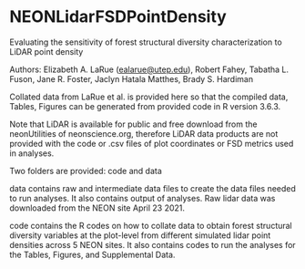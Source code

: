 # NEONLidarFSDPointDensity
Evaluating the sensitivity of forest structural diversity characterization to LiDAR point density 

Authors:
Elizabeth A. LaRue (ealarue@utep.edu), Robert Fahey, Tabatha L. Fuson, Jane R. Foster, Jaclyn Hatala Matthes, Brady S. Hardiman

Collated data from LaRue et al. is provided here so that the compiled data, Tables, Figures can be 
generated from provided code in R version 3.6.3. 

Note that LiDAR is available for public and free download from the neonUtilities of neonscience.org, therefore LiDAR data products are not provided with the code or .csv files of plot coordinates or FSD metrics used in analyses. 


Two folders are provided: code and data

data contains raw and intermediate data files to create the data files needed to run analyses. It also contains output of analyses.
Raw lidar data was downloaded from the NEON site April 23 2021. 

code contains the R codes on how to collate data to obtain forest structural diversity variables at the plot-level from different
simulated lidar point densities across 5 NEON sites. It also contains codes to run the analyses for the Tables, Figures, and Supplemental Data.
